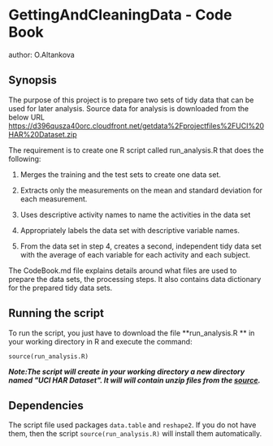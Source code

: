 # GettingAndCleaningData - Code Book
author: O.Altankova

## Synopsis
The purpose of this project is to prepare two sets of tidy data that can be used for later analysis. 
Source data for analysis is downloaded from the below URL
https://d396qusza40orc.cloudfront.net/getdata%2Fprojectfiles%2FUCI%20HAR%20Dataset.zip

The requirement is to create one R script called run_analysis.R that does the following:
1. Merges the training and the test sets to create one data set.

2. Extracts only the measurements on the mean and standard deviation for each measurement.

3. Uses descriptive activity names to name the activities in the data set

4. Appropriately labels the data set with descriptive variable names.

5. From the data set in step 4, creates a second, independent tidy data set with the average of each variable for each activity and each subject.

The CodeBook.md file explains details around what files are used to prepare the data sets, the processing steps. It also contains data dictionary for the prepared tidy data sets.

## Running the script
To run the script, you just have to download the file **run_analysis.R ** in your working directory in R and execute the command:
```{r}
source(run_analysis.R)
```
**_Note:The script will create in your working directory a new directory named "UCI HAR Dataset". It will will contain unzip files from the [source](https://d396qusza40orc.cloudfront.net/getdata%2Fprojectfiles%2FUCI%20HAR%20Dataset.zip)._**

## Dependencies
The script file used packages `data.table` and `reshape2`. If you do not have them, then the script `source(run_analysis.R)` will install them automatically.